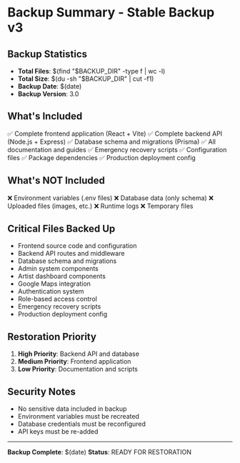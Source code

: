 # Backup Summary - Stable Backup v3

## Backup Statistics
- **Total Files**: $(find "$BACKUP_DIR" -type f | wc -l)
- **Total Size**: $(du -sh "$BACKUP_DIR" | cut -f1)
- **Backup Date**: $(date)
- **Backup Version**: 3.0

## What's Included
✅ Complete frontend application (React + Vite)
✅ Complete backend API (Node.js + Express)
✅ Database schema and migrations (Prisma)
✅ All documentation and guides
✅ Emergency recovery scripts
✅ Configuration files
✅ Package dependencies
✅ Production deployment config

## What's NOT Included
❌ Environment variables (.env files)
❌ Database data (only schema)
❌ Uploaded files (images, etc.)
❌ Runtime logs
❌ Temporary files

## Critical Files Backed Up
- Frontend source code and configuration
- Backend API routes and middleware
- Database schema and migrations
- Admin system components
- Artist dashboard components
- Google Maps integration
- Authentication system
- Role-based access control
- Emergency recovery scripts
- Production deployment config

## Restoration Priority
1. **High Priority**: Backend API and database
2. **Medium Priority**: Frontend application
3. **Low Priority**: Documentation and scripts

## Security Notes
- No sensitive data included in backup
- Environment variables must be recreated
- Database credentials must be reconfigured
- API keys must be re-added

---
**Backup Complete**: $(date)
**Status**: READY FOR RESTORATION
